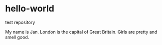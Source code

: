 # hello-world
test repository

My name is Jan. London is the capital of Great Britain. Girls are pretty and smell good.
